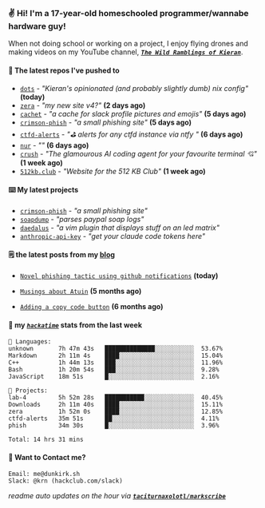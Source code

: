 ### ✌️ Hi! I'm a 17-year-old homeschooled programmer/wannabe hardware guy!

When not doing school or working on a project, I enjoy flying drones and making videos on my YouTube channel, [**_`The Wild Ramblings of Kieran`_**](https://youtube.com/@kieran.rambles).

#### 👷 The latest repos I've pushed to

- [`dots`](https://github.com/taciturnaxolotl/dots) - _"Kieran's opinionated (and probably slightly dumb) nix config"_ **(today)**
- [`zera`](https://github.com/taciturnaxolotl/zera) - _"my new site v4?"_ **(2 days ago)**
- [`cachet`](https://github.com/taciturnaxolotl/cachet) - _"a cache for slack profile pictures and emojis"_ **(5 days ago)**
- [`crimson-phish`](https://github.com/taciturnaxolotl/crimson-phish) - _"a small phishing site"_ **(5 days ago)**
- [`ctfd-alerts`](https://github.com/taciturnaxolotl/ctfd-alerts) - _"⛳ alerts for any ctfd instance via ntfy "_ **(6 days ago)**
- [`nur`](https://github.com/charmbracelet/nur) - _""_ **(6 days ago)**
- [`crush`](https://github.com/charmbracelet/crush) - _"The glamourous AI coding agent for your favourite terminal 💘"_ **(1 week ago)**
- [`512kb.club`](https://github.com/kevquirk/512kb.club) - _"Website for the 512 KB Club"_ **(1 week ago)**

#### ⌨️ My latest projects

- [`crimson-phish`](https://github.com/taciturnaxolotl/crimson-phish) - _"a small phishing site"_
- [`soapdump`](https://github.com/taciturnaxolotl/soapdump) - _"parses paypal soap logs"_
- [`daedalus`](https://github.com/taciturnaxolotl/daedalus) - _"a vim plugin that displays stuff on an led matrix"_
- [`anthropic-api-key`](https://github.com/taciturnaxolotl/anthropic-api-key) - _"get your claude code tokens here"_

#### 🗒️ the latest posts from my [blog](https://dunkirk.sh)

- [`Novel phishing tactic using github notifications`](https://dunkirk.sh/blog/github-phishing/) **(today)**

- [`Musings about Atuin`](https://dunkirk.sh/blog/atuin/) **(5 months ago)**

- [`Adding a copy code button`](https://dunkirk.sh/blog/adding-a-copy-button/) **(6 months ago)**



#### 📡 my [_`hackatime`_](https://waka.hackclub.com) stats from the last week

```text
💾 Languages:
unknown       7h 47m 43s   ██████████████░░░░░░░░░░░  53.67%
Markdown      2h 11m 4s    ████░░░░░░░░░░░░░░░░░░░░░  15.04%
C++           1h 44m 13s   ███░░░░░░░░░░░░░░░░░░░░░░  11.96%
Bash          1h 20m 54s   ███░░░░░░░░░░░░░░░░░░░░░░  9.28%
JavaScript    18m 51s      █░░░░░░░░░░░░░░░░░░░░░░░░  2.16%

💼 Projects:
lab-4         5h 52m 28s   ███████████░░░░░░░░░░░░░░  40.45%
Downloads     2h 11m 40s   ████░░░░░░░░░░░░░░░░░░░░░  15.11%
zera          1h 52m 0s    ████░░░░░░░░░░░░░░░░░░░░░  12.85%
ctfd-alerts   35m 51s      ██░░░░░░░░░░░░░░░░░░░░░░░  4.11%
phish         34m 30s      █░░░░░░░░░░░░░░░░░░░░░░░░  3.96%

Total: 14 hrs 31 mins
```

#### 📮 Want to Contact me?

```text
Email: me@dunkirk.sh
Slack: @krn (hackclub.com/slack)
```

_readme auto updates on the hour via [**`taciturnaxolotl/markscribe`**](https://github.com/taciturnaxolotl/markscribe)_
